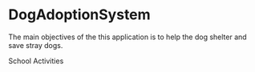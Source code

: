 # DogAdoptionSystem

The main objectives of the this application is to help the dog shelter and save stray dogs. 

School Activities

